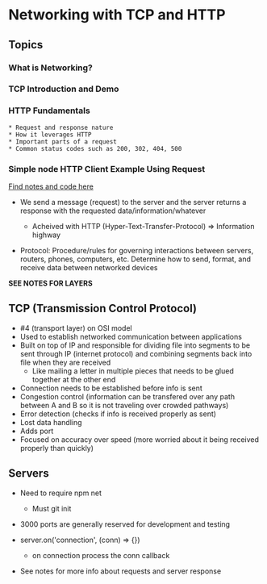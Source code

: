 # Networking with TCP and HTTP

## Topics
  ### What is Networking?
  ### TCP Introduction and Demo
  ### HTTP Fundamentals
    * Request and response nature
    * How it leverages HTTP
    * Important parts of a request
    * Common status codes such as 200, 302, 404, 500
  ### Simple node HTTP Client Example Using Request

[Find notes and code here](https://github.com/tborsa/lectures/tree/master/week2/day3)

* We send a message (request) to the server and the server returns a response with the requested data/information/whatever
  * Acheived with HTTP (Hyper-Text-Transfer-Protocol) => Information highway

* Protocol: Procedure/rules for governing interactions between servers, routers, phones, computers, etc. Determine how to send, format, and receive data between networked devices

**SEE NOTES FOR LAYERS**

## TCP (Transmission Control Protocol)
* #4 (transport layer) on OSI model
* Used to establish networked communication between applications
* Built on top of IP and responsible for dividing file into segments to be sent through IP (internet protocol) and combining segments back into file when they are received
  * Like mailing a letter in multiple pieces that needs to be glued together at the other end
* Connection needs to be established before info is sent
* Congestion control (information can be transfered over any path between A and B so it is not traveling over crowded pathways)
* Error detection (checks if info is received properly as sent)
* Lost data handling
* Adds port
* Focused on accuracy over speed (more worried about it being received properly than quickly)

## Servers
* Need to require npm net
  * Must git init
* 3000 ports are generally reserved for development and testing
* server.on('connection', (conn) => {})
  * on connection process the conn callback

* See notes for more info about requests and server response